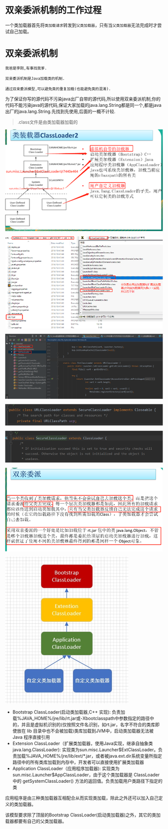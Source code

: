# 双亲委派机制的工作过程

一个类加载器首先将`类加载请求`转发到`父类加载器`，只有当`父类加载器`无法完成时才尝试自己加载。

# 双亲委派机制

    我爸是李刚,有事找我爹.

    双亲委派机制是Java加载类的机制.
    
    通过双亲委派模型,可以避免类的重复加载(也能避免类的混淆).

为了保证你写的源代码不污染java出厂自带的源代码,所以使用双亲委派机制,你的代码不能污染java的源代码,保证大家加载的java.lang.String都是同一个,都是java出厂的java.lang.String.先找到先使用,后面的一概不计较.

>.class文件是由类加载器加载的

![](../pics/类加载器继承关系01.png)

![](../pics/类加载器继承关系02.png)

![](../pics/类加载器继承关系03.png)

![](../pics/类加载器继承关系04.png)

![](../pics/类加载器继承关系05.png)

![](../pics/类加载器继承关系06.png)

![](../pics/类加载器模型.jpg)

- Bootstrap ClassLoader(启动类加载器,C++ 实现): 负责加载%JAVA_HOME%/jre/lib/rt.jar或-Xbootclasspath中参数指定的路径中的，并且是虚拟机识别的(仅按照文件名识别，如rt.jar，名字不符合的类库即使放在 lib 目录中也不会被加载)类库加载到JVM中，启动类加载器无法被 Java 程序直接引用
- Extension ClassLoader（扩展类加载器，使用Java实现，继承自抽象类java.lang.ClassLoader): 实现类为sun.misc.Launcher$ExtClassLoader。负责加载%JAVA_HOME%/jre/lib/ext/*.jar，或者被java.ext.dir系统变量所指定路径中的所有类库加载到内存中，开发者可以直接使用扩展类加载器
- Application ClassLoader（应用程序加载器): 实现类为sun.misc.Launcher$AppClassLoader，由于这个类加载器是 ClassLoader 中的 getSystemClassLoader() 方法的返回值。负责加载用户类路径下指定的类

应用程序是由三种类加载器互相配合从而实现类加载，除此之外还可以加入自己定义的类加载器。

该模型要求除了顶层的Bootstrap ClassLoader(启动类加载器)之外，其它的类加载器都要有自己的父类加载器。
